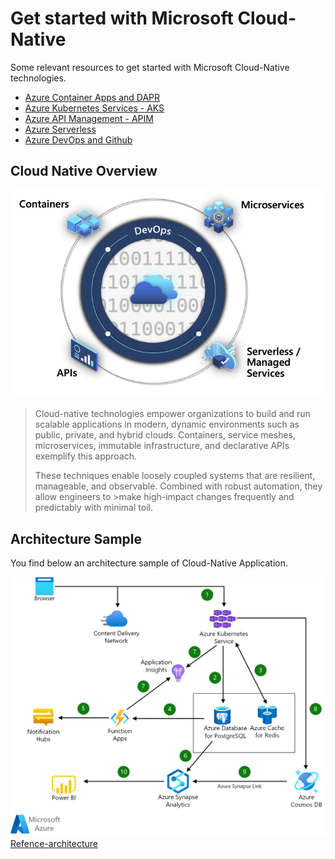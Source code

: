 # Get started with Microsoft Cloud-Native

Some relevant resources to get started with Microsoft Cloud-Native technologies.

 - [Azure Container Apps and DAPR](./aca-dapr.md)
 - [Azure Kubernetes Services - AKS](./aks.md)
 - [Azure API Management - APIM](./apim.md)
 - [Azure Serverless](./serverless.md)
 - [Azure DevOps and Github](./devops.md)
 

## Cloud Native Overview

![Cloud-Native](./media/cloud-native.png)


>Cloud-native technologies empower organizations to build and run scalable applications in modern, dynamic environments such as public, private, and hybrid clouds. Containers, service meshes, microservices, immutable infrastructure, and declarative APIs exemplify this approach.
>
>These techniques enable loosely coupled systems that are resilient, manageable, and observable. Combined with robust automation, they allow engineers to >make high-impact changes frequently and predictably with minimal toil.


## Architecture Sample
You find below an architecture sample of Cloud-Native Application.

![Cloud-native Reference architecture](./media/cloud-native-apps.png)
[Refence-architecture](https://learn.microsoft.com/en-us/azure/architecture/solution-ideas/articles/cloud-native-apps)


